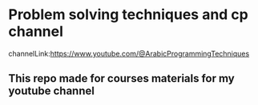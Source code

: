 # Problem solving techniques and cp channel
channelLink:https://www.youtube.com/@ArabicProgrammingTechniques
## This repo made for courses materials  for my youtube channel
